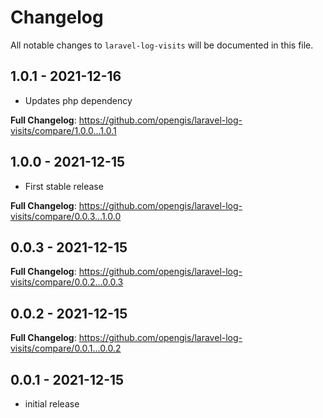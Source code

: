 # Changelog

All notable changes to `laravel-log-visits` will be documented in this file.

## 1.0.1 - 2021-12-16

- Updates php dependency

**Full Changelog**: https://github.com/opengis/laravel-log-visits/compare/1.0.0...1.0.1

## 1.0.0 - 2021-12-15

- First stable release

**Full Changelog**: https://github.com/opengis/laravel-log-visits/compare/0.0.3...1.0.0

## 0.0.3 - 2021-12-15

**Full Changelog**: https://github.com/opengis/laravel-log-visits/compare/0.0.2...0.0.3

## 0.0.2 - 2021-12-15

**Full Changelog**: https://github.com/opengis/laravel-log-visits/compare/0.0.1...0.0.2

## 0.0.1 - 2021-12-15

- initial release
